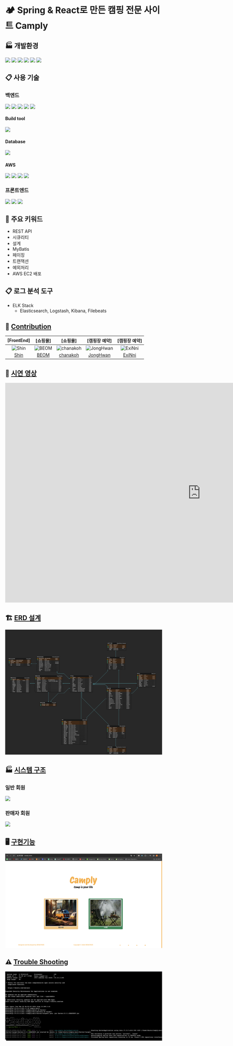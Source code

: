 # :camping: Spring &  React로 만든 캠핑 전문 사이트 Camply

## :factory: 개발환경
<img src="https://img.shields.io/badge/macOS Sonoma-000000?style=for-the-badge&logo=macos&logoColor=white"> <img src="https://img.shields.io/badge/Intellij Idea-000000?style=for-the-badge&logo=intellijidea&logoColor=white"/> <img src="https://img.shields.io/badge/Visual Studio Code-007ACC?style=for-the-badge&logo=visualstudiocode&logoColor=white"> <img src="https://img.shields.io/badge/Postman-FF6C37?style=for-the-badge&logo=postman&logoColor=white"> <img src="https://img.shields.io/badge/github-181717?style=for-the-badge&logo=github&logoColor=white"> <img src="https://img.shields.io/badge/Slack-4A154B?style=for-the-badge&logo=Slack&logoColor=white"> 

## :clipboard: 사용 기술
### 백엔드
<img src= "https://img.shields.io/badge/Java-ED8B00?style=for-the-badge&logo=openjdk&logoColor=white"> <img src="https://img.shields.io/badge/MyBatis-09B6A2?style=for-the-badge&logo=MyBatis&logoColor=white"> <img src="https://img.shields.io/badge/Spring-6DB33F?style=for-the-badge&logo=spring&logoColor=white">  <img src="https://img.shields.io/badge/Spring Boot-6DB33F?style=for-the-badge&logo=spring boot&logoColor=white"> <img src="https://img.shields.io/badge/Spring_Security-6DB33F?style=for-the-badge&logo=Spring-Security&logoColor=white">

#### Build tool
<img src="https://img.shields.io/badge/-maven-C71A36?style=for-the-badge&logo=apachemaven&logoColor=white">

#### Database
<img src="https://img.shields.io/badge/Oracle-F80000?style=for-the-badge&logo=oracle&logoColor=white">

#### AWS
<img src="https://img.shields.io/badge/Amazon EC2-F8DC75?style=for-the-badge&logo=amazonec2&logoColor=black"> <img src="https://img.shields.io/badge/Amazon RDS-527FFF?style=for-the-badge&logo=amazonrds&logoColor=black"> <img src="https://img.shields.io/badge/Amazon ubuntu-E95420?style=for-the-badge&logo=ubuntu&logoColor=black"> <img src="https://img.shields.io/badge/Amazon amazonroute53-8C4FFF?style=for-the-badge&logo=amazonroute53&logoColor=black">

### 프론트엔드
<img src="https://img.shields.io/badge/Javascript-F7DF1E?style=for-the-badge&logo=javascript&logoColor=black"> <img src="https://img.shields.io/badge/bootstrap-7952B3?style=for-the-badge&logo=bootstrap&logoColor=black"> <img src="https://img.shields.io/badge/react-61DAFB?style=for-the-badge&logo=react&logoColor=black">


## :key: 주요 키워드
* REST API
* 시큐리티
* 설계
* MyBatis
* 페이징
* 트랜잭션
* 예외처리
* AWS EC2 배포

## :clipboard: 로그 분석 도구
* ELK Stack
  * Elasticsearch, Logstash, Kibana, Filebeats

## :link: [Contribution](https://github.com/KHfive-guys/camply-main/tree/master)
| [FrontEnd]     | [쇼핑몰]    | [쇼핑몰]   | [캠핑장 예약]     | [캠핑장 예약]  |
|:-----------------------------------------:|:----------------------------------------------:|:-------------------------------------------:|:----------------------------------------:|:----------------------------------------------------:|
| ![Shin](https://github.com/rjswh0503.png) | ![BEOM](https://github.com/jibum1559.png) | ![chanakoh](https://github.com/chanakoh.png) | ![JongHwan](https://github.com/whdghks9241.png) | ![ExiNni](https://github.com/ExiNni.png) |
| [Shin](https://github.com/rjswh0503)      | [BEOM](https://github.com/jibum1559)    | [chanakoh](https://github.com/chanakoh)    | [JongHwan](https://github.com/whdghks9241)     | [ExiNni](https://github.com/ExiNni)       |

## :movie_camera: [시연 영상](https://www.youtube.com/watch?v=oHnlqWGNuAw)

<div>
<iframe width="1254" height="705" src="https://www.youtube.com/embed/oHnlqWGNuAw" title="camply 시연 영상" frameborder="0" allow="accelerometer; autoplay; clipboard-write; encrypted-media; gyroscope; picture-in-picture; web-share" allowfullscreen></iframe>
</div>

## :building_construction: [ERD 설계](https://github.com/ExiNni/Camply/issues/1)
<img src = "https://github.com/KHfive-guys/camply-main/blob/exinni/%EC%9D%B4%EB%AF%B8%EC%A7%80/Camply.png"/>

## :factory: [시스템 구조](https://github.com/ExiNni/Camply/issues/2)
### 일반 회원
<img src = "https://github.com/KHfive-guys/camply-main/blob/exinni/%EC%9D%B4%EB%AF%B8%EC%A7%80/%EA%B5%AC%EB%A7%A4%EC%9E%90%20-%20%EC%9D%BC%EB%B0%98%ED%9A%8C%EC%9B%90.png"/>

### 판매자 회원
<img src = "https://github.com/KHfive-guys/camply-main/blob/exinni/%EC%9D%B4%EB%AF%B8%EC%A7%80/%ED%8C%90%EB%A7%A4%EC%9E%90.png" />

## :desktop_computer: [구현기능](https://github.com/ExiNni/Camply/issues/4)
<img src = "https://github.com/KHfive-guys/camply-main/blob/exinni/%EC%9D%B4%EB%AF%B8%EC%A7%80/%EC%8A%A4%ED%81%AC%EB%A6%B0%EC%83%B7%202024-02-20%20%EC%98%A4%ED%9B%84%203.40.13.png" />

## :warning: [Trouble Shooting](https://github.com/ExiNni/Camply/issues/3)
<img src = "https://github.com/KHfive-guys/camply-main/blob/exinni/%EC%9D%B4%EB%AF%B8%EC%A7%80/%EC%8A%A4%ED%81%AC%EB%A6%B0%EC%83%B7%202024-02-20%20%EC%98%A4%ED%9B%84%203.24.15.png" />

<!--
## :link: API 서버 (Producer)
* [API 서버](https://github.com/didrlgus/springboot-shoppingmall/tree/master/app/api-server) 

## :link: order 서버 (Consumer)
* [order 서버](https://github.com/didrlgus/springboot-shoppingmall/tree/master/app/order-server)

## :link: product-purchase-count 서버 (Consumer)
* [product-purchase-count 서버](https://github.com/didrlgus/springboot-shoppingmall/tree/master/app/product-purchase-count-server) 

## :link: mail 서버 (Consumer)
* [mail 서버](https://github.com/didrlgus/springboot-shoppingmall/tree/master/app/mail-server)

## :link: product-purchase-count-batch 서버
* [product-purchase-count-batch 서버](https://github.com/didrlgus/springboot-shoppingmall/tree/master/app/product-purchase-count-batch)

## :link: redis-update-batch 서버
* [redis-update-batch 서버](https://github.com/didrlgus/springboot-shoppingmall/tree/master/app/batch-server)

## :link: 공통 모듈
* app 공통 모듈
  * [app 공통 모듈](https://github.com/didrlgus/springboot-shoppingmall/tree/master/app/common)

* lib 공통 모듈
  * [redis 공통 모듈](https://github.com/didrlgus/springboot-shoppingmall/tree/master/lib/redis)
  * [kafka 공통 모듈](https://github.com/didrlgus/springboot-shoppingmall/tree/master/lib/kafka)
  

## :link: redis update 권한 서버
* [redis update 권한 서버 Repository](https://github.com/didrlgus/redis-update-server)

## :link: Rest API 문서
* [shopping mall API 문서](https://github.com/didrlgus/springboot-shoppingmall/issues/58)

## :link: 성능 테스트
* [초기 성능 테스트 결과](https://github.com/didrlgus/springboot-shoppingmall/issues/5)
* [메인화면 API 캐시 적용 전, 후 성능 테스트 비교 결과](https://github.com/didrlgus/springboot-shoppingmall/issues/21)
* [서버를 2대 돌리면 얼마나 더 많은 트래픽을 감당할 수 있을까?](https://github.com/didrlgus/springboot-shoppingmall/issues/46)

-->
